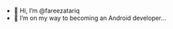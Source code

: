 - 👋 Hi, I’m @fareezatariq
- 👀 I’m on my way to becoming an Android developer...

<!---
fareezatariq/fareezatariq is a ✨ special ✨ repository because its `README.md` (this file) appears on your GitHub profile.
You can click the Preview link to take a look at your changes.
--->
